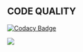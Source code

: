 ## CODE QUALITY
[![Codacy Badge](https://app.codacy.com/project/badge/Grade/6541fb1cb45d4463a85ed5dacbb6acd0)](https://www.codacy.com/gh/ZXCVNV/M2-Embedded_Home_Automation_System/dashboard?utm_source=github.com&amp;utm_medium=referral&amp;utm_content=ZXCVNV/M2-Embedded_Home_Automation_System&amp;utm_campaign=Badge_Grade)

![](https://api.codiga.io/project/30290/score/svg)
